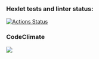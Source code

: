 ### Hexlet tests and linter status:
[![Actions Status](https://github.com/mrjonsonDD/php-project-lvl1/workflows/hexlet-check/badge.svg)](https://github.com/mrjonsonDD/php-project-lvl1/actions)

### CodeClimate
<a href="https://codeclimate.com/github/mrjonsonDD/php-project-lvl1/maintainability"><img src="https://api.codeclimate.com/v1/badges/11b70480f39075759328/maintainability" /></a>